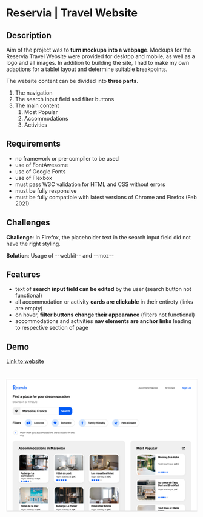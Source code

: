 # Reservia | Travel Website

## Description

Aim of the project was to **turn mockups into a webpage**. Mockups for the Reservia Travel Website were provided for desktop and mobile, as well as a logo and all images. In addition to building the site, I had to make my own adaptions for a tablet layout and determine suitable breakpoints.

The website content can be divided into **three parts**.

1. The navigation
1. The search input field and filter buttons
1. The main content
   1. Most Popular
   1. Accommodations
   1. Activities

## Requirements

- no framework or pre-compiler to be used
- use of FontAwesome
- use of Google Fonts
- use of Flexbox
- must pass W3C validation for HTML and CSS without errors
- must be fully responsive
- must be fully compatible with latest versions of Chrome and Firefox (Feb 2021)

## Challenges

**Challenge**: In Firefox, the placeholder text in the search input field did not have the right styling.

**Solution**: Usage of --webkit-- and --moz--

## Features

- text of **search input field can be edited** by the user (search button not functional)
- all accommodation or activity **cards are clickable** in their entirety (links are empty)
- on hover, **filter buttons change their appearance** (filters not functional)
- accommodations and activities **nav elements are anchor links** leading to respective section of page

## Demo

[Link to website](https://christinebogdan.github.io/p1_TravelWebsite/)

# <img src="./Screenshots/desktop_1.png">
